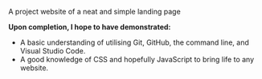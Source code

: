 A project website of a neat and simple landing page  

**Upon completion, I hope to have demonstrated:**
* A basic understanding of utilising Git, GitHub, the command line, and Visual Studio Code.
* A good knowledge of CSS and hopefully JavaScript to bring life to any website.

